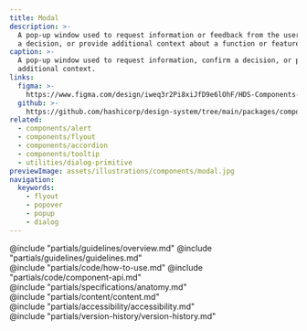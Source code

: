 ```yaml
---
title: Modal
description: >-
  A pop-up window used to request information or feedback from the user, confirm
  a decision, or provide additional context about a function or feature.
caption: >-
  A pop-up window used to request information, confirm a decision, or provide
  additional context.
links:
  figma: >-
    https://www.figma.com/design/iweq3r2Pi8xiJfD9e6lOhF/HDS-Components-v2.0?node-id=67199-34072&t=w8xQlWxzH7bwXLe2-1
  github: >-
    https://github.com/hashicorp/design-system/tree/main/packages/components/src/components/hds/modal
related:
  - components/alert
  - components/flyout
  - components/accordion
  - components/tooltip
  - utilities/dialog-primitive
previewImage: assets/illustrations/components/modal.jpg
navigation:
  keywords:
    - flyout
    - popover
    - popup
    - dialog
---
```


<section data-tab="Guidelines">
  @include "partials/guidelines/overview.md"
  @include "partials/guidelines/guidelines.md"
</section>

<section data-tab="Code">
  @include "partials/code/how-to-use.md"
  @include "partials/code/component-api.md"
</section>

<section data-tab="Specifications">
  @include "partials/specifications/anatomy.md"
</section>

<section data-tab="Content">
  @include "partials/content/content.md"
</section>

<section data-tab="Accessibility">
  @include "partials/accessibility/accessibility.md"
</section>

<section data-tab="Version history">
  @include "partials/version-history/version-history.md"
</section>
